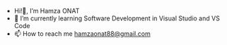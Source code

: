 - Hi!👋, I’m Hamza ONAT
- 🌱 I’m currently learning Software Development in Visual Studio and VS Code
- 📫 How to reach me hamzaonat88@gmail.com
<!---
hmzaont/hmzaont is a ✨ special ✨ repository because its `README.md` (this file) appears on your GitHub profile.
You can click the Preview link to take a look at your changes.
--->
